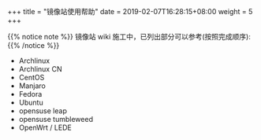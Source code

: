 +++
title = "镜像站使用帮助"
date =  2019-02-07T16:28:15+08:00
weight = 5
+++

{{% notice note %}}
镜像站 wiki 施工中，已列出部分可以参考(按照完成顺序):
{{% /notice %}}

- Archlinux
- Archlinux CN
- CentOS
- Manjaro
- Fedora
- Ubuntu
- opensuse leap
- opensuse tumbleweed
- OpenWrt / LEDE
